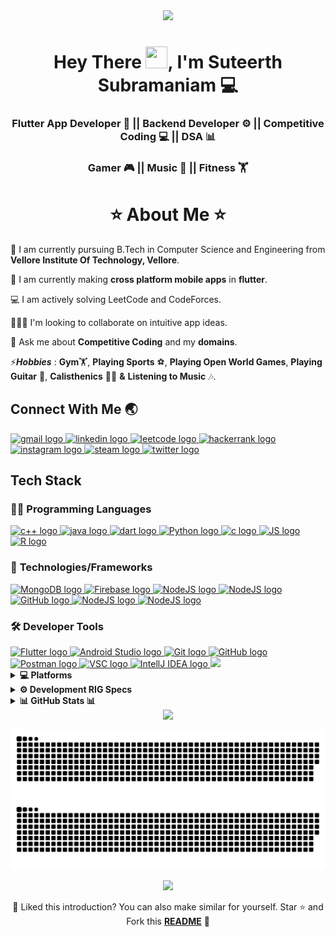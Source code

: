 <div align="center">
  <img height = "400px" src="https://user-images.githubusercontent.com/98741486/180661116-5beb08a8-d293-4873-9a19-4bfbfe18e723.gif"
= />
</div>
<h1 align="center"> Hey There <img src=https://user-images.githubusercontent.com/98741486/180621020-83c6fe62-f8e4-41ad-bad0-87e1630e78a5.gif width="35px" height="35px">, I'm Suteerth Subramaniam </a>💻</h1>

<h3 align="center"> Flutter App Developer 📱 || Backend Developer ⚙️ || Competitive Coding 💻 || DSA 📊 </h3>
<h3 align="center"> Gamer 🎮 || Music 🎸 || Fitness 🏋️ </h3>

 
<h1 align="center"> ⭐ About Me ⭐ </h1>

🏫 I am currently pursuing B.Tech in Computer Science and Engineering from **Vellore Institute Of Technology, Vellore**.

📱 I am currently making **cross platform mobile apps** in **flutter**.

💻 I am actively solving LeetCode and CodeForces.

🧑‍🤝‍🧑 I'm looking to collaborate on intuitive app ideas.

💭 Ask me about **Competitive Coding** and my **domains**.

⚡***Hobbies*** : **Gym**🏋️, **Playing Sports** ⚽, **Playing Open World Games**, **Playing Guitar** 🎸, **Calisthenics** 🤸‍♂️ **&** **Listening to Music** 🎶.

## Connect With Me 🌏
<div align="left">
  <a href="mailto:suteerth.work@gmail.com" target="_blank">
    <img src="https://img.shields.io/static/v1?message=Gmail&logo=gmail&label=&color=D14836&logoColor=white&labelColor=&style=for-the-badge" height="32" alt="gmail logo"  />
  </a>
  <a href="https://www.linkedin.com/in/suteerth-subramaniam/" target="_blank">
    <img src="https://img.shields.io/static/v1?message=LinkedIn&logo=linkedin&label=&color=0077B5&logoColor=white&labelColor=&style=for-the-badge" height="32" alt="linkedin logo"  />
  </a>
  <a href="https://leetcode.com/iamsuteerth/" target="_blank">
    <img src="https://img.shields.io/badge/-LeetCode-FFA116?style=for-the-badge&logo=LeetCode&logoColor=black" height="32" alt="leetcode logo"  />
  </a>
  <a href="https://www.hackerrank.com/suteerth1" target="_blank">
    <img src="https://img.shields.io/badge/-Hackerrank-2EC866?style=for-the-badge&logo=HackerRank&logoColor=white" height="32" alt="hackerrank logo"  />
  </a>
  <a href="https://instagram.com/iamsuteerth" target="_blank">
    <img src="https://img.shields.io/badge/Instagram-E4405F?style=for-the-badge&logo=instagram&logoColor=white" height="32" alt="instagram logo"  />
  </a>
  <a href="https://steamcommunity.com/id/drbullah/" target="_blank">
    <img src="https://img.shields.io/badge/Steam-000000?style=for-the-badge&logo=steam&logoColor=white" height="32" alt="steam logo"  />
  </a>
  <a href="https://twitter.com/iamsuteerth" target="_blank">
    <img src="https://img.shields.io/badge/Twitter-1DA1F2?style=for-the-badge&logo=twitter&logoColor=white" height="32" alt="twitter logo"  />
  </a>
</div>

## Tech Stack

### 👨‍💻 **Programming Languages**
<a href="https://isocpp.org/" target="_blank">
    <img src="https://img.shields.io/badge/C%2B%2B-00599C?style=for-the-badge&logo=c%2B%2B&logoColor=white" height="28" alt="c++ logo"  />
</a>
<a href="https://dev.java/learn/getting-started-with-java/" target="_blank">
    <img src="https://img.shields.io/badge/Java-ED8B00?style=for-the-badge&logo=openjdk&logoColor=white" height="28" alt="java logo"  />
</a>
<a href="https://dart.dev/" target="_blank">
    <img src="https://img.shields.io/badge/Dart-0175C2?style=for-the-badge&logo=dart&logoColor=white" height="28" alt="dart logo"  />
</a>
<a href="https://www.python.org" target="_blank">
    <img src="https://img.shields.io/badge/Python-FFD43B?style=for-the-badge&logo=python&logoColor=blue" height="28" alt="Python logo"  />
</a>
<a href="https://www.cprogramming.com/" target="_blank">
    <img src="https://img.shields.io/badge/C-00599C?style=for-the-badge&logo=c&logoColor=white" height="28" alt="c logo"  />
</a>
<a href="https://developer.mozilla.org/en-US/docs/Web/JavaScript" target="_blank">
    <img src="https://img.shields.io/badge/JavaScript-323330?style=for-the-badge&logo=javascript&logoColor=F7DF1E" height="28" alt="JS logo"  />
</a>
<a href="https://www.r-project.org/about.html" target="_blank">
    <img src="https://img.shields.io/badge/R-276DC3?style=for-the-badge&logo=r&logoColor=white" height="28" alt="R logo"  />
</a>

 ### 🚀 **Technologies/Frameworks**
<a href="https://www.mongodb.com/atlas/database" target="_blank">
    <img src="https://img.shields.io/badge/MongoDB-4EA94B?style=for-the-badge&logo=mongodb&logoColor=white" height="28" alt="MongoDB logo"  />
</a>
<a href="https://firebase.google.com/" target="_blank">
    <img src="https://img.shields.io/badge/firebase-ffca28?style=for-the-badge&logo=firebase&logoColor=black" height="28" alt="Firebase logo"  />
</a>
<a href="https://nodejs.org/en" target="_blank">
    <img src="https://img.shields.io/badge/Node%20js-339933?style=for-the-badge&logo=nodedotjs&logoColor=white" height="28" alt="NodeJS logo"  />
</a>
<a href="https://www.mysql.com/" target="_blank">
    <img src="https://img.shields.io/badge/MySQL-005C84?style=for-the-badge&logo=mysql&logoColor=white" height="28" alt="NodeJS logo"  />
</a>
<a href="https://socket.io/" target="_blank">
    <img src="https://img.shields.io/badge/Socket.io-010101?&style=for-the-badge&logo=Socket.io&logoColor=white" height="28" alt="GitHub logo"  />
</a>
<a href="https://mui.com/material-ui/" target="_blank">
    <img src="https://img.shields.io/badge/Material%20UI-007FFF?style=for-the-badge&logo=mui&logoColor=white" height="28" alt="NodeJS logo"  />
</a>
<a href="https://www.sqlite.org/" target="_blank">
    <img src="https://img.shields.io/badge/SQLite-07405E?style=for-the-badge&logo=sqlite&logoColor=white" height="28" alt="NodeJS logo"  />
</a>


### 🛠️ **Developer Tools**
<a href="https://flutter.dev/" target="_blank">
    <img src="https://img.shields.io/badge/Flutter-02569B?style=for-the-badge&logo=flutter&logoColor=white" height="28" alt="Flutter logo"  />
</a>
<a href="https://developer.android.com/studio?gclid=Cj0KCQjwuO6WBhDLARIsAIdeyDLhYMRh5aNJJ1P9ih5sfJVS6TSwy4NgaUpwJiA9oy2y7vT_RQNyymcaAlM7EALw_wcB&gclsrc=aw.ds" target="_blank">
    <img src="https://img.shields.io/badge/Android_Studio-3DDC84?style=for-the-badge&logo=android-studio&logoColor=white" height="28" alt="Android Studio logo"  />
</a>
<a href="https://git-scm.com/" target="_blank">
    <img src="https://img.shields.io/badge/GIT-E44C30?style=for-the-badge&logo=git&logoColor=white" height="28" alt="Git logo"  />
</a>
<a href="https://github.com/iamsuteerth/" target="_blank">
    <img src="https://img.shields.io/badge/GitHub-100000?style=for-the-badge&logo=github&logoColor=white" height="28" alt="GitHub logo"  />
</a>
<a href="https://www.postman.com/" target="_blank">
    <img src="https://img.shields.io/badge/Postman-FF6C37?style=for-the-badge&logo=Postman&logoColor=white" height="28" alt="Postman logo"  />
</a>
<a href="https://code.visualstudio.com/" target="_blank">
    <img src="https://img.shields.io/badge/Visual_Studio_Code-0078D4?style=for-the-badge&logo=visual%20studio%20code&logoColor=white" height="28" alt="VSC logo"  />
</a>
<a href="https://www.jetbrains.com/idea/" target="_blank">
    <img src="https://img.shields.io/badge/IntelliJ_IDEA-000000.svg?style=for-the-badge&logo=intellij-idea&logoColor=white" height="28" alt="IntellJ IDEA logo"  />
</a>

<img src="https://user-images.githubusercontent.com/73097560/115834477-dbab4500-a447-11eb-908a-139a6edaec5c.gif"> 

<details>
  <summary><b> 💻 Platforms </b></summary>
  <br>
    <p align="left">
    <img src="https://img.shields.io/badge/Windows_11-0078d4?style=for-the-badge&logo=windows-11&logoColor=white" height="30" alt="Windows"  />
    <img src="https://img.shields.io/badge/Kali_Linux-557C94?style=for-the-badge&logo=kali-linux&logoColor=white" height="30" alt="Kali"  />
    <img src="https://img.shields.io/badge/Linux-FCC624?style=for-the-badge&logo=linux&logoColor=black" height="30" alt="Linux"  />
    <img src="https://img.shields.io/badge/Web-4285F4?style=for-the-badge&logo=Google-chrome&logoColor=white" height="30" alt="Web"  />
    <img src="https://img.shields.io/badge/Android-34A853?style=for-the-badge&logo=android&logoColor=white" height="30" alt="Android"  />
    </p>
</details>

<details>
  <summary><b> ⚙️ Development RIG Specs </b></summary>
  <br>
<p align="left">
<img src="https://img.shields.io/badge/ROG%20laptop-000000?style=for-the-badge&logo=republicofgamers&logoColor=red" height="30" alt="Laptop Manufacturer"  />
<img src="https://img.shields.io/badge/Ryzen_9_5900HX-ED1C24?style=for-the-badge&logo=amd&logoColor=white" height="30" alt="CPU Manufacturer" />
<img src="https://img.shields.io/badge/Radeon_RX_6800M-ED1C24?style=for-the-badge&logo=amd&logoColor=white" height="30" alt="GPU Manufacturer"  />
<img src="https://img.shields.io/badge/16%20GB_RAM-0071C5?style=for-the-badge&logo=kingstontechnology&logoColor=white" height="30" alt="RAM Manufacturer"  />
</p>
</details>

<details>
  <summary><b> 📊 GitHub Stats 📊 </b></summary>
  
  ## 
  <div>
    <img  width="49%" src="https://user-images.githubusercontent.com/73097560/115834477-dbab4500-a447-11eb-908a-139a6edaec5c.gif"> 
    <p><br></p>
    <p align = "center">
    <img width="49%" alt="Stats" src="https://github-readme-stats.vercel.app/api?username=iamsuteerth&theme=tokyonight&custom_title=Suteerth+Subramaniam's+GitHub+Stats&show_icons=true&locale=en&hide_border=true"/>
    </p>
    <p align = "center">
    <img width="49%" alt="Streak Stats" src="https://github-readme-streak-stats.herokuapp.com/?user=iamsuteerth&theme=tokyonight&hide_border=true"/>
    </p>
    <p align = "center">
    <img src="https://github-readme-stats.vercel.app/api/top-langs/?username=iamsuteerth&theme=tokyonight&hide_border=true&include_all_commits=true&layout=compact&hide=jupyter%20notebook" />
    </p>
  </div>
</details>
<div align="center">
  <img src="https://user-images.githubusercontent.com/73097560/115834477-dbab4500-a447-11eb-908a-139a6edaec5c.gif"> 

  ![github contribution grid snake animation](https://raw.githubusercontent.com/iamsuteerth/iamsuteerth/output/github-contribution-grid-snake-dark.svg#gh-dark-mode-only)![github contribution grid snake animation](https://raw.githubusercontent.com/iamsuteerth/iamsuteerth/output/github-contribution-grid-snake.svg#gh-light-mode-only)

  <img src="https://user-images.githubusercontent.com/73097560/115834477-dbab4500-a447-11eb-908a-139a6edaec5c.gif">

  :pushpin: Liked this introduction? You can also make similar for yourself. Star ⭐ and Fork this **[README](https://github.com/iamsuteerth/iamsuteerth)** :pencil:
</div>
